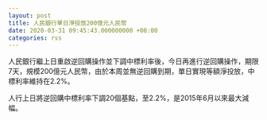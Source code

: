 ```yaml
---
layout: post
title: 人民銀行單日淨投放200億元人民幣
date: 2020-03-31 09:45:43.000000000 +08:00
categories: rss
---
```


人民銀行繼上日重啟逆回購操作並下調中標利率後，今日再進行逆回購操作，期限7天，規模200億元人民幣，由於本周並無逆回購到期，單日實現等額淨投放，中標利率維持在2.2%。

人行上日將逆回購中標利率下調20個基點，至2.2%，是2015年6月以來最大減幅。
